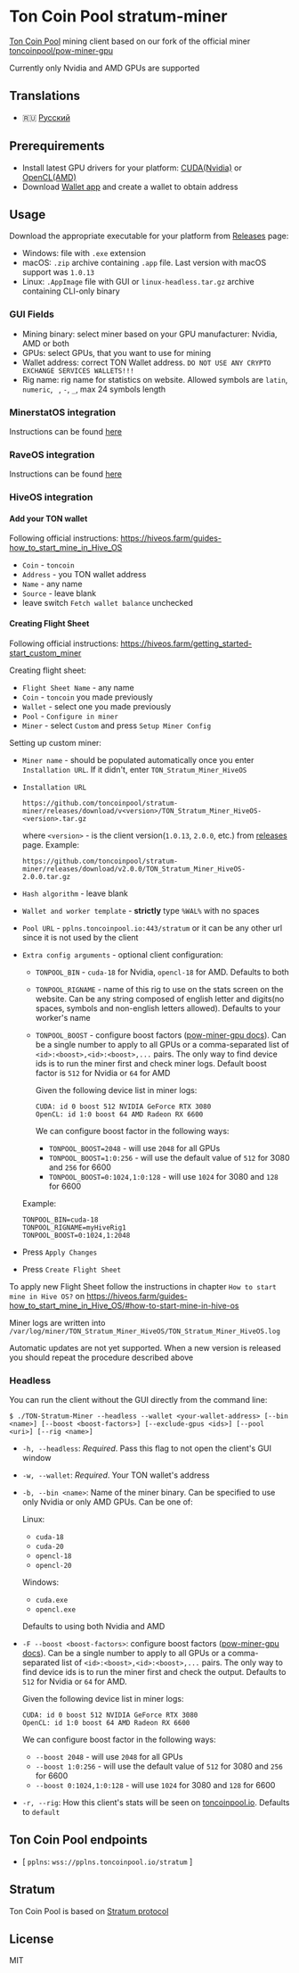 # Ton Coin Pool stratum-miner

[Ton Coin Pool](https://toncoinpool.io) mining client based on our fork of the official miner
[toncoinpool/pow-miner-gpu](https://github.com/toncoinpool/pow-miner-gpu)

Currently only Nvidia and AMD GPUs are supported

## Translations

-   :ru: [Русский](docs/readme_ru.md)

## Prerequirements

-   Install latest GPU drivers for your platform:
    [CUDA(Nvidia)](https://docs.nvidia.com/cuda/cuda-installation-guide-microsoft-windows/index.html) or
    [OpenCL(AMD)](https://support.amd.com/en-us/download)
-   Download [Wallet app](https://ton.org/wallets) and create a wallet to obtain address

## Usage

Download the appropriate executable for your platform from
[Releases](https://github.com/toncoinpool/stratum-miner/releases) page:

-   Windows: file with `.exe` extension
-   macOS: `.zip` archive containing `.app` file. Last version with macOS support was `1.0.13`
-   Linux: `.AppImage` file with GUI or `linux-headless.tar.gz` archive containing CLI-only binary

### GUI Fields

-   Mining binary: select miner based on your GPU manufacturer: Nvidia, AMD or both
-   GPUs: select GPUs, that you want to use for mining
-   Wallet address: correct TON Wallet address. `DO NOT USE ANY CRYPTO EXCHANGE SERVICES WALLETS!!!`
-   Rig name: rig name for statistics on website. Allowed symbols are `latin`, `numeric`, ` `, `-`, `_`, max 24 symbols
    length

### MinerstatOS integration

Instructions can be found [here](integrations/minerstat/README.md)

### RaveOS integration

Instructions can be found [here](integrations/raveos/README.md)

### HiveOS integration

#### Add your TON wallet

Following official instructions: https://hiveos.farm/guides-how_to_start_mine_in_Hive_OS

-   `Coin` - `toncoin`
-   `Address` - you TON wallet address
-   `Name` - any name
-   `Source` - leave blank
-   leave switch `Fetch wallet balance` unchecked

#### Creating Flight Sheet

Following official instructions: https://hiveos.farm/getting_started-start_custom_miner

Creating flight sheet:

-   `Flight Sheet Name` - any name
-   `Coin` - `toncoin` you made previously
-   `Wallet` - select one you made previously
-   `Pool` - `Configure in miner`
-   `Miner` - select `Custom` and press `Setup Miner Config`

Setting up custom miner:

-   `Miner name` - should be populated automatically once you enter `Installation URL`. If it didn't, enter
    `TON_Stratum_Miner_HiveOS`
-   `Installation URL`

    ```
    https://github.com/toncoinpool/stratum-miner/releases/download/v<version>/TON_Stratum_Miner_HiveOS-<version>.tar.gz
    ```

    where `<version>` - is the client version(`1.0.13`, `2.0.0`, etc.) from [releases](https://github.com/toncoinpool/stratum-miner/releases)
    page. Example:

    ```
    https://github.com/toncoinpool/stratum-miner/releases/download/v2.0.0/TON_Stratum_Miner_HiveOS-2.0.0.tar.gz
    ```

-   `Hash algorithm` - leave blank
-   `Wallet and worker template` - **strictly** type `%WAL%` with no spaces
-   `Pool URL` - `pplns.toncoinpool.io:443/stratum` or it can be any other url since it is not used by the client
-   `Extra config arguments` - optional client configuration:

    -   `TONPOOL_BIN` - `cuda-18` for Nvidia, `opencl-18` for AMD. Defaults to both
    -   `TONPOOL_RIGNAME` - name of this rig to use on the stats screen on the website. Can be any string composed of
        english letter and digits(no spaces, symbols and non-english letters allowed). Defaults to your worker's name
    -   `TONPOOL_BOOST` - configure boost factors
        ([pow-miner-gpu docs](https://github.com/tontechio/pow-miner-gpu/blob/main/crypto/util/pow-miner-howto.md)).
        Can be a single number to apply to all GPUs or a comma-separated list of `<id>:<boost>,<id>:<boost>,...` pairs.
        The only way to find device ids is to run the miner first and check miner logs. Default boost factor is `512`
        for Nvidia or `64` for AMD

        Given the following device list in miner logs:

        ```
        CUDA: id 0 boost 512 NVIDIA GeForce RTX 3080
        OpenCL: id 1:0 boost 64 AMD Radeon RX 6600
        ```

        We can configure boost factor in the following ways:

        -   `TONPOOL_BOOST=2048` - will use `2048` for all GPUs
        -   `TONPOOL_BOOST=1:0:256` - will use the default value of `512` for 3080 and `256` for 6600
        -   `TONPOOL_BOOST=0:1024,1:0:128` - will use `1024` for 3080 and `128` for 6600

    Example:

    ```
    TONPOOL_BIN=cuda-18
    TONPOOL_RIGNAME=myHiveRig1
    TONPOOL_BOOST=0:1024,1:2048
    ```

-   Press `Apply Changes`
-   Press `Create Flight Sheet`

To apply new Flight Sheet follow the instructions in chapter `How to start mine in Hive OS?` on
https://hiveos.farm/guides-how_to_start_mine_in_Hive_OS/#how-to-start-mine-in-hive-os

Miner logs are written into `/var/log/miner/TON_Stratum_Miner_HiveOS/TON_Stratum_Miner_HiveOS.log`

Automatic updates are not yet supported. When a new version is released you should repeat the procedure described above

### Headless

You can run the client without the GUI directly from the command line:

```shell
$ ./TON-Stratum-Miner --headless --wallet <your-wallet-address> [--bin <name>] [--boost <boost-factors>] [--exclude-gpus <ids>] [--pool <uri>] [--rig <name>]
```

-   `-h, --headless`: _Required_. Pass this flag to not open the client's GUI window
-   `-w, --wallet`: _Required_. Your TON wallet's address
-   `-b, --bin <name>`: Name of the miner binary. Can be specified to use only Nvidia or only AMD GPUs. Can be one of:

    Linux:

    -   `cuda-18`
    -   `cuda-20`
    -   `opencl-18`
    -   `opencl-20`

    Windows:

    -   `cuda.exe`
    -   `opencl.exe`

    Defaults to using both Nvidia and AMD

-   `-F --boost <boost-factors>`: configure boost factors
    ([pow-miner-gpu docs](https://github.com/tontechio/pow-miner-gpu/blob/main/crypto/util/pow-miner-howto.md)).
    Can be a single number to apply to all GPUs or a comma-separated list of `<id>:<boost>,<id>:<boost>,...` pairs. The
    only way to find device ids is to run the miner first and check the output. Defaults to `512` for Nvidia or `64` for
    AMD.

    Given the following device list in miner logs:

    ```
    CUDA: id 0 boost 512 NVIDIA GeForce RTX 3080
    OpenCL: id 1:0 boost 64 AMD Radeon RX 6600
    ```

    We can configure boost factor in the following ways:

    -   `--boost 2048` - will use `2048` for all GPUs
    -   `--boost 1:0:256` - will use the default value of `512` for 3080 and `256` for 6600
    -   `--boost 0:1024,1:0:128` - will use `1024` for 3080 and `128` for 6600

-   `-r, --rig`: How this client's stats will be seen on [toncoinpool.io](https://toncoinpool.io). Defaults to `default`

## Ton Coin Pool endpoints

-   [ `pplns`: `wss://pplns.toncoinpool.io/stratum` ]

## Stratum

Ton Coin Pool is based on [Stratum protocol](docs/stratum.md)

## License

MIT
